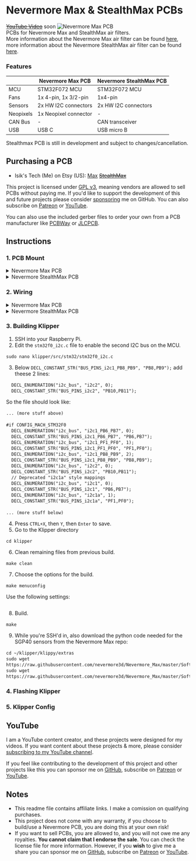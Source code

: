 # Nevermore Max & StealthMax PCBs
~~[YouTube Video](.)~~ soon
![Nevermore Max PCB](./Images/PCB.jpg)
<br>PCBs for Nevermore Max and StealthMax air filters. 
<br>More information about the Nevermore Max air filter can be found [here](https://github.com/nevermore3d/Nevermore_Max), more information about the Nevermore StealthMax air filter can be found [here](https://github.com/nevermore3d/StealthMax).
### Features
||Nevermore Max PCB|Nevermore StealthMax PCB|
|---|---|---|
|MCU|STM32F072 MCU|STM32F072 MCU|
|Fans|1x 4-pin, 1x 3/2-pin|1x4-pin|
|Sensors|2x HW I2C connectors|2x HW I2C connectors|
|Neopixels|1x Neopixel connector|-|
|CAN Bus|-|CAN transceiver|
|USB|USB C|USB micro B|

Stealthmax PCB is still in development and subject to changes/cancellation.

## Purchasing a PCB
- Isik's Tech (Me) on Etsy (US): [Max](.) ~~[StealthMax](.)~~

This project is licensed under [GPL v3](./LICENSE), meaning vendors are allowed to sell PCBs without paying me. If you'd like to support the development of this and future projects please consider [sponsoring](https://github.com/sponsors/xbst) me on GitHub. You can also subscribe on [Patreon](https://l.isiks.tech/patreon) or [YouTube](https://l.isiks.tech/member).

You can also use the included gerber files to order your own from a PCB manufacturer like [PCBWay](https://www.pcbway.com/setinvite.aspx?inviteid=374841) or [JLCPCB](https://jlcpcb.com/).
<br>

## Instructions
### 1. PCB Mount
<details>
  <summary>Nevermore Max PCB</summary>
  
  1. Print the ~~bottle opener~~ [Nevermore Max PCB tray](./Mounts/Nevermore-Max-PCB-Tray.stl) using the standard Voron print settings.
  2. Remove the built-in supports.
  3. Superglue 2 magnets. Pay attention to the polarities.
  4. Mount the PCB. The plastic latches will keep the PCB in place, no screws needed. The USB/power side should be seated first.
     
  ![Instructions](./Images/PCB-Tray.png)
</details>
<details>
  <summary>Nevermore StealthMax PCB</summary>
  
  1. Mount the PCB where the Raspberry Pi Pico normally mounts with M2 screws.
</details>

### 2. Wiring
<details>
<summary>Nevermore Max PCB</summary>
 
  1. All connectors except USB are JST-XH. Use the diagram below to wire your fans/sensors/leds/power.

  ![Pinout](./Images/Max-Pinout.png)
</details>
<details>
  <summary>Nevermore StealthMax PCB</summary>

  1. All connectors except USB are JST-XH. Use the diagram below to wire your fans/sensors/CAN/power.

  ![Pinout](./Images/SM-Pinout.png)
</details>
  
### 3. Building Klipper
1. SSH into your Raspberry Pi.
2. Edit the `stm32f0_i2c.c` file to enable the second I2C bus on the MCU.
```
sudo nano klipper/src/stm32/stm32f0_i2c.c
```
3. Below `DECL_CONSTANT_STR("BUS_PINS_i2c1_PB8_PB9", "PB8,PB9");` add theese 2 lines:
```
  DECL_ENUMERATION("i2c_bus", "i2c2", 0);
  DECL_CONSTANT_STR("BUS_PINS_i2c2", "PB10,PB11");
```
So the file should look like:

```
... (more stuff above)

#if CONFIG_MACH_STM32F0
  DECL_ENUMERATION("i2c_bus", "i2c1_PB6_PB7", 0);
  DECL_CONSTANT_STR("BUS_PINS_i2c1_PB6_PB7", "PB6,PB7");
  DECL_ENUMERATION("i2c_bus", "i2c1_PF1_PF0", 1);
  DECL_CONSTANT_STR("BUS_PINS_i2c1_PF1_PF0", "PF1,PF0");
  DECL_ENUMERATION("i2c_bus", "i2c1_PB8_PB9", 2);
  DECL_CONSTANT_STR("BUS_PINS_i2c1_PB8_PB9", "PB8,PB9");
  DECL_ENUMERATION("i2c_bus", "i2c2", 0);
  DECL_CONSTANT_STR("BUS_PINS_i2c2", "PB10,PB11");
  // Deprecated "i2c1a" style mappings
  DECL_ENUMERATION("i2c_bus", "i2c1", 0);
  DECL_CONSTANT_STR("BUS_PINS_i2c1", "PB6,PB7");
  DECL_ENUMERATION("i2c_bus", "i2c1a", 1);
  DECL_CONSTANT_STR("BUS_PINS_i2c1a", "PF1,PF0");

... (more stuff below)
```
4. Press `CTRL+X`, then `Y`, then `Enter` to save.
5. Go to the Klipper directory
```
cd klipper
```
6. Clean remaining files from previous build.
```
make clean
```
7. Choose the options for the build.
```
make menuconfig
```
Use the following settings:
```
```
8. Build.
```
make
```
9. While you're SSH'd in, also download the python code needed for the SGP40 sensors from the Nevermore Max repo:
```
cd ~/klipper/klippy/extras
sudo wget https://raw.githubusercontent.com/nevermore3d/Nevermore_Max/master/Software/Klipper/voc_algorithm.py
sudo wget https://raw.githubusercontent.com/nevermore3d/Nevermore_Max/master/Software/Klipper/sgp40.py
```
### 4. Flashing Klipper


### 5. Klipper Config


## YouTube

I am a YouTube content creator, and these projects were designed for my videos. If you want content about these projects & more, please consider [subscribing to my YouTube channel](https://www.youtube.com/channel/UClAWYmCkHjsbaX9Wz1df2mg).
<br>

If you feel like contributing to the development of this project and other projects like this you can sponsor me on [GitHub](https://github.com/sponsors/xbst), subscribe on [Patreon](https://l.isiks.tech/patreon) or [YouTube](https://l.isiks.tech/member).

## Notes
- This readme file contains affiliate links. I make a comission on qualifying purchases.
- This project does not come with any warranty, if you choose to build/use a Nevermore PCB, you are doing this at your own risk!
- If you want to sell PCBs, you are allowed to, and you will not owe me any royalties. **You cannot claim that I endorse the sale**. You can check the license file for more information. However, if you **wish** to give me a share you can sponsor me on [GitHub](https://github.com/sponsors/xbst), subscribe on [Patreon](https://l.isiks.tech/patreon) or [YouTube](https://l.isiks.tech/member).
